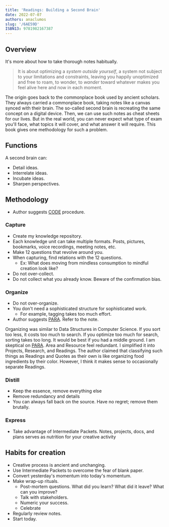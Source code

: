 ```yaml
---
title: 'Readings: Building a Second Brain'
date: 2022-07-07
authors: anaclumos
slug: '/6AE59D'
ISBN13: 9781982167387
---
```


## Overview

It's more about how to take thorough notes habitually.

> It is about optimizing a _system outside yourself_, a system not subject to your limitations and constraints, leaving you happily unoptimized and free to roam, to wonder, to _wander_ toward whatever makes you feel alive here and now in each moment.

The origin goes back to the commonplace book used by ancient scholars.
They always carried a commonplace book, taking notes like a canvas synced with their brain.
The so-called second brain is recreating the same concept on a digital device.
Then, we can use such notes as cheat sheets for our lives.
But in the real world, you can never expect what type of exam you'll face, what topics it will cover, and what answer it will require.
This book gives one methodology for such a problem.

## Functions

A second brain can:

- Detail ideas.
- Interrelate ideas.
- Incubate ideas.
- Sharpen perspectives.

## Methodology

- Author suggests [CODE](/r/D6FDF3) procedure.

### Capture

- Create my knowledge repository.
- Each knowledge unit can take multiple formats. Posts, pictures, bookmarks, voice recordings, meeting notes, etc.
- Make 12 questions that revolve around you.
- When capturing, find relations with the 12 questions.
  - Ex: What does moving from mindless consumption to mindful creation look like?
- Do not over-collect.
- Do not collect what you already know. Beware of the confirmation bias.

### Organize

- Do not over-organize.
- You don't need a sophisticated structure for sophisticated work.
  - For example, tagging takes too much effort.
- Author suggests [PARA](/r/B4364B). Refer to the note.

Organizing was similar to Data Structures in Computer Science.
If you sort too less, it costs too much to search.
If you optimize too much for search, sorting takes too long.
It would be best if you had a middle ground.
I am skeptical on [PARA](/r/B4364B).
Area and Resource feel redundant.
I simplified it into Projects, Research, and Readings.
The author claimed that classifying such things as Readings and Quotes as their own is like organizing food ingredients by their color.
However, I think it makes sense to occasionally separate Readings.

### Distill

- Keep the essence, remove everything else
- Remove redundancy and details
- You can always fall back on the source. Have no regret; remove them brutally.

### Express

- Take advantage of Intermediate Packets. Notes, projects, docs, and plans serves as nutrition for your creative activity

## Habits for creation

- Creative process is ancient and unchanging.
- Use Intermediate Packets to overcome the fear of blank paper.
- Convert yesterday's momentum into today's momentum.
- Make wrap-up rituals.
  - Post-mortem questions. What did you learn? What did it leave? What can you improve?
  - Talk with stakeholders.
  - Numeric your success.
  - Celebrate
- Regularly review notes.
- Start today.
